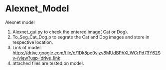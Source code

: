 # Alexnet_Model
Alexnet model

1. Alexnet_gui.py to check the entered image( Cat or Dog).
2. To_Seg_Cat_Dog.p to segrate the Cat and Dog images and store in respective location.
3. Link of model: https://drive.google.com/file/d/1Dk8pe0vjzv8MUdBPhXLWCrPd73Y62Sv-/view?usp=drive_link
4. attached files are tested on model.
   
